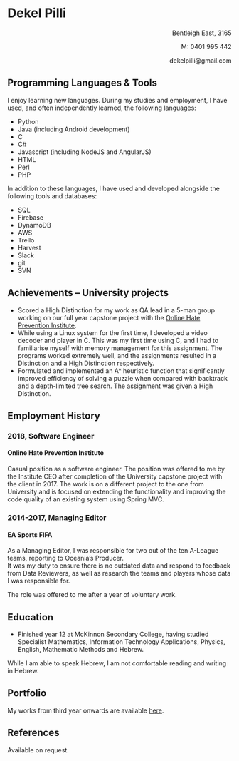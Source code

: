 # Dekel Pilli
  
<div style="text-align: right">
  <p>Bentleigh East, 3165</p>  
  <p>M: 0401 995 442</p>
  <p>dekelpilli@gmail.com</p>
</div>

## Programming Languages & Tools  
I enjoy learning new languages. During my studies and employment, I have used, and often independently learned, the following languages:  
* Python  
* Java (including Android development)  
* C  
* C#  
* Javascript (including NodeJS and AngularJS)  
* HTML  
* Perl  
* PHP  
  
In addition to these languages, I have used and developed alongside the following tools and databases:  
* SQL  
* Firebase  
* DynamoDB  
* AWS  
* Trello  
* Harvest  
* Slack  
* git  
* SVN  

## Achievements – University projects
* Scored a High Distinction for my work as QA lead in a 5-man group working on our full year capstone project with the [Online Hate Prevention Institute](http://ohpi.org.au).  
* While using a Linux system for the first time, I developed a video decoder and player in C. This was my first time using C, and I had to familiarise myself with memory management for this assignment. The programs worked extremely well, and the assignments resulted in a Distinction and a High Distinction respectively. 
* Formulated and implemented an A* heuristic function that significantly improved efficiency of solving a puzzle when compared with backtrack and a depth-limited tree search. The assignment was given a High Distinction.

## Employment History
### 2018, Software Engineer
#### Online Hate Prevention Institute
Casual position as a software engineer. The position was offered to me by the Institute CEO after completion of the University capstone project with the client in 2017. The work is on a different project to the one from University and is focused on extending the functionality and improving the code quality of an existing system using Spring MVC.  

### 2014-2017, Managing Editor
#### EA Sports FIFA
As a Managing Editor, I was responsible for two out of the ten A-League teams, reporting to Oceania’s Producer.   
It was my duty to ensure there is no outdated data and respond to feedback from Data Reviewers, as well as research the teams and players whose data I was responsible for.  
  
The role was offered to me after a year of voluntary work.	

## Education
*	Finished year 12 at McKinnon Secondary College, having studied Specialist Mathematics, Information Technology Applications, Physics, English, Mathematic Methods and Hebrew.  

While I am able to speak Hebrew, I am not comfortable reading and writing in Hebrew.

## Portfolio
My works from third year onwards are available [here](https://github.com/dekelpilli?tab=repositories). 

## References  
Available on request.
